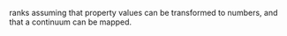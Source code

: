 ranks assuming that property values can be transformed to numbers, and that a continuum can be mapped. 
